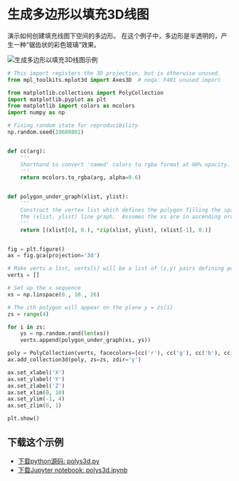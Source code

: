 # 生成多边形以填充3D线图

演示如何创建填充线图下空间的多边形。 在这个例子中，多边形是半透明的，产生一种“锯齿状的彩色玻璃”效果。

![生成多边形以填充3D线图示例](https://matplotlib.org/_images/sphx_glr_polys3d_001.png)

```python
# This import registers the 3D projection, but is otherwise unused.
from mpl_toolkits.mplot3d import Axes3D  # noqa: F401 unused import

from matplotlib.collections import PolyCollection
import matplotlib.pyplot as plt
from matplotlib import colors as mcolors
import numpy as np

# Fixing random state for reproducibility
np.random.seed(19680801)


def cc(arg):
    '''
    Shorthand to convert 'named' colors to rgba format at 60% opacity.
    '''
    return mcolors.to_rgba(arg, alpha=0.6)


def polygon_under_graph(xlist, ylist):
    '''
    Construct the vertex list which defines the polygon filling the space under
    the (xlist, ylist) line graph.  Assumes the xs are in ascending order.
    '''
    return [(xlist[0], 0.), *zip(xlist, ylist), (xlist[-1], 0.)]


fig = plt.figure()
ax = fig.gca(projection='3d')

# Make verts a list, verts[i] will be a list of (x,y) pairs defining polygon i
verts = []

# Set up the x sequence
xs = np.linspace(0., 10., 26)

# The ith polygon will appear on the plane y = zs[i]
zs = range(4)

for i in zs:
    ys = np.random.rand(len(xs))
    verts.append(polygon_under_graph(xs, ys))

poly = PolyCollection(verts, facecolors=[cc('r'), cc('g'), cc('b'), cc('y')])
ax.add_collection3d(poly, zs=zs, zdir='y')

ax.set_xlabel('X')
ax.set_ylabel('Y')
ax.set_zlabel('Z')
ax.set_xlim(0, 10)
ax.set_ylim(-1, 4)
ax.set_zlim(0, 1)

plt.show()
```

## 下载这个示例
            
- [下载python源码: polys3d.py](https://matplotlib.org/_downloads/polys3d.py)
- [下载Jupyter notebook: polys3d.ipynb](https://matplotlib.org/_downloads/polys3d.ipynb)
